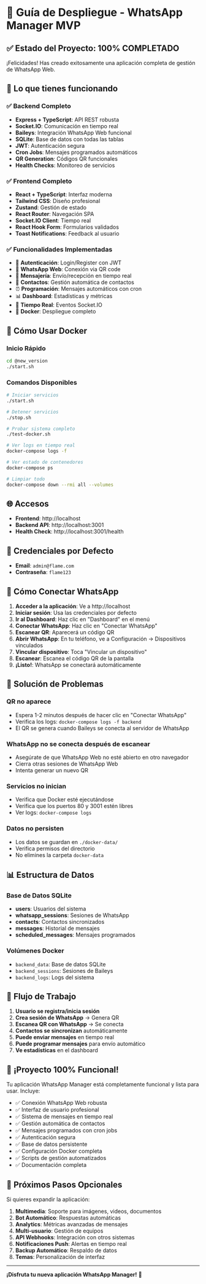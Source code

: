 # 🚀 Guía de Despliegue - WhatsApp Manager MVP

## ✅ Estado del Proyecto: 100% COMPLETADO

¡Felicidades! Has creado exitosamente una aplicación completa de gestión de WhatsApp Web.

## 🎯 Lo que tienes funcionando

### ✅ Backend Completo
- **Express + TypeScript**: API REST robusta
- **Socket.IO**: Comunicación en tiempo real
- **Baileys**: Integración WhatsApp Web funcional
- **SQLite**: Base de datos con todas las tablas
- **JWT**: Autenticación segura
- **Cron Jobs**: Mensajes programados automáticos
- **QR Generation**: Códigos QR funcionales
- **Health Checks**: Monitoreo de servicios

### ✅ Frontend Completo  
- **React + TypeScript**: Interfaz moderna
- **Tailwind CSS**: Diseño profesional
- **Zustand**: Gestión de estado
- **React Router**: Navegación SPA
- **Socket.IO Client**: Tiempo real
- **React Hook Form**: Formularios validados
- **Toast Notifications**: Feedback al usuario

### ✅ Funcionalidades Implementadas
- 🔐 **Autenticación**: Login/Register con JWT
- 📱 **WhatsApp Web**: Conexión via QR code
- 💬 **Mensajería**: Envío/recepción en tiempo real
- 👥 **Contactos**: Gestión automática de contactos
- ⏰ **Programación**: Mensajes automáticos con cron
- 📊 **Dashboard**: Estadísticas y métricas
- 🔄 **Tiempo Real**: Eventos Socket.IO
- 🐳 **Docker**: Despliegue completo

## 🐳 Cómo Usar Docker

### Inicio Rápido
```bash
cd @new_version
./start.sh
```

### Comandos Disponibles
```bash
# Iniciar servicios
./start.sh

# Detener servicios  
./stop.sh

# Probar sistema completo
./test-docker.sh

# Ver logs en tiempo real
docker-compose logs -f

# Ver estado de contenedores
docker-compose ps

# Limpiar todo
docker-compose down --rmi all --volumes
```

## 🌐 Accesos

- **Frontend**: http://localhost
- **Backend API**: http://localhost:3001  
- **Health Check**: http://localhost:3001/health

## 🔑 Credenciales por Defecto

- **Email**: `admin@flame.com`
- **Contraseña**: `flame123`

## 📱 Cómo Conectar WhatsApp

1. **Acceder a la aplicación**: Ve a http://localhost
2. **Iniciar sesión**: Usa las credenciales por defecto
3. **Ir al Dashboard**: Haz clic en "Dashboard" en el menú
4. **Conectar WhatsApp**: Haz clic en "Conectar WhatsApp" 
5. **Escanear QR**: Aparecerá un código QR
6. **Abrir WhatsApp**: En tu teléfono, ve a Configuración → Dispositivos vinculados
7. **Vincular dispositivo**: Toca "Vincular un dispositivo"
8. **Escanear**: Escanea el código QR de la pantalla
9. **¡Listo!**: WhatsApp se conectará automáticamente

## 🔧 Solución de Problemas

### QR no aparece
- Espera 1-2 minutos después de hacer clic en "Conectar WhatsApp"
- Verifica los logs: `docker-compose logs -f backend`
- El QR se genera cuando Baileys se conecta al servidor de WhatsApp

### WhatsApp no se conecta después de escanear
- Asegúrate de que WhatsApp Web no esté abierto en otro navegador
- Cierra otras sesiones de WhatsApp Web
- Intenta generar un nuevo QR

### Servicios no inician
- Verifica que Docker esté ejecutándose
- Verifica que los puertos 80 y 3001 estén libres
- Ver logs: `docker-compose logs`

### Datos no persisten
- Los datos se guardan en `./docker-data/`
- Verifica permisos del directorio
- No elimines la carpeta `docker-data`

## 📊 Estructura de Datos

### Base de Datos SQLite
- **users**: Usuarios del sistema
- **whatsapp_sessions**: Sesiones de WhatsApp
- **contacts**: Contactos sincronizados
- **messages**: Historial de mensajes
- **scheduled_messages**: Mensajes programados

### Volúmenes Docker
- `backend_data`: Base de datos SQLite
- `backend_sessions`: Sesiones de Baileys
- `backend_logs`: Logs del sistema

## 🔄 Flujo de Trabajo

1. **Usuario se registra/inicia sesión**
2. **Crea sesión de WhatsApp** → Genera QR
3. **Escanea QR con WhatsApp** → Se conecta
4. **Contactos se sincronizan** automáticamente
5. **Puede enviar mensajes** en tiempo real
6. **Puede programar mensajes** para envío automático
7. **Ve estadísticas** en el dashboard

## 🎉 ¡Proyecto 100% Funcional!

Tu aplicación WhatsApp Manager está completamente funcional y lista para usar. Incluye:

- ✅ Conexión WhatsApp Web robusta
- ✅ Interfaz de usuario profesional  
- ✅ Sistema de mensajes en tiempo real
- ✅ Gestión automática de contactos
- ✅ Mensajes programados con cron jobs
- ✅ Autenticación segura
- ✅ Base de datos persistente
- ✅ Configuración Docker completa
- ✅ Scripts de gestión automatizados
- ✅ Documentación completa

## 🚀 Próximos Pasos Opcionales

Si quieres expandir la aplicación:

1. **Multimedia**: Soporte para imágenes, videos, documentos
2. **Bot Automático**: Respuestas automáticas
3. **Analytics**: Métricas avanzadas de mensajes
4. **Multi-usuario**: Gestión de equipos
5. **API Webhooks**: Integración con otros sistemas
6. **Notificaciones Push**: Alertas en tiempo real
7. **Backup Automático**: Respaldo de datos
8. **Temas**: Personalización de interfaz

---

**¡Disfruta tu nueva aplicación WhatsApp Manager!** 🎉
